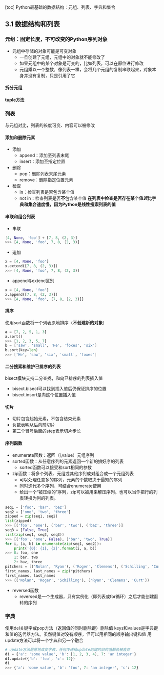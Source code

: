 [toc]
Python最基础的数据结构：元组、列表、字典和集合
## 3.1 数据结构和列表
### 元组：固定长度，不可改变的Python序列对象
+ 元组中存储的对象可能是可变对象
  + 一旦创建了元组，元组中的对象就不能修改了
  + 如果元组中的某个对象是可变的，比如列表，可以在原位进行修改
  + 元组乘以一个整数，像列表一样，会将几个元组的复制串联起来，对象本身并没有复制，只是引用了它
#### 拆分元组
#### tuple方法
### 列表
与元组对比，列表的长度可变、内容可以被修改
#### 添加和删除元素
+ 添加
  + append：添加至列表末尾
  + insert：添加至指定位置
+ 删除
  + pop：删除列表末尾元素
  + remove：删除指定位置元素
+ 检查
  + in：检查列表是否包含某个值
  + not in：检查列表是否**不**包含某个值
**在列表中检查是否存在某个值*远*比字典和集合速度慢，因为Python是线性搜索列表的值**
#### 串联和组合列表
+ 串联
```python
[4, None, 'foo'] + [7, 8, (2, 3)]
>>> [4, None, 'foo', 7, 8, (2, 3)]
```
+ 追加
```python
x = [4, None, 'foo']
x.extend([7, 8, (2, 3)])
>>> [4, None, 'foo', 7, 8, (2, 3)]
```
+ append与extend区别
```python
x = [4, None, 'foo']
x.append([7, 8, (2, 3)])
>>> [4, None, 'foo', [7, 8, (2, 3)]]
```
#### 排序
使用sort函数将一个列表原地排序（**不创建新的对象**）
```python
a = [7, 2, 5, 1, 3]
a.sort()
>>> [1, 2, 3, 5, 7]
b = ['saw', 'small', 'He', 'foxes', 'six']
b.sort(key=len)
>>> ['He', 'saw', 'six', 'small', 'foxes']
```
#### 二分搜索和维护已排序的列表
bisect模块支持二分查找，和向已排序的列表插入值
+ bisect.bisect可以找到插入值后仍保证排序的位置
+ bisect.insort是向这个位置插入值
#### 切片
+ 切片包含起始元素，不包含结束元素
+ 负数表明从后向前切片
+ 第二个冒号后面的step表示切片步长
#### 序列函数
+ enumerate函数：返回（i,value）元组序列
+ sorted函数：从任意序列的元素返回一个新的排好序的列表
  + sorted函数可以接受和sort相同的参数
+ zip函数：将多个列表、元组或其他序列成对组合成一个元组列表
  + 可以处理任意多的序列，元素的个数取决于最短的序列
  + 同时迭代多个序列，可结合enumerate使用
  + 给出⼀个“被压缩的”序列，zip可以被⽤来解压序列。也可以当作把⾏的列表转换为列的列表。
```python
seq1 = ['foo', 'bar', 'baz']
seq2 = ['one', 'two', 'three']
zipped = zip(seq1, seq2)
list(zipped)
>>> [('foo', 'one'), ('bar', 'two'), ('baz', 'three')]
seq3 = [False, True]
list(zip(seq1, seq2, seq3))
>>> [('foo', 'one', False), ('bar', 'two', True)]
for i, (a, b) in enumerate(zip(seq1, seq2)):
    print('{0}: {1}, {2}'.format(i, a, b))
>>> 0: foo, one
    1: bar, two
    2: baz, three
pitchers = [('Nolan', 'Ryan'), ('Roger', 'Clemens'), ('Schilling', 'Curt')]
first_names, last_names = zip(*pitchers)
first_names, last_names
>>> (('Nolan', 'Roger', 'Schilling'), ('Ryan', 'Clemens', 'Curt'))
```
+ reversed函数
  + reversed是一个生成器，只有实例化（即列表或for循环）之后才能创建翻转的序列
### 字典
使用del关键字或pop方法（返回值的同时删除键）删除值
keys和values是字典键和值的迭代器方法。虽然键值对没有顺序，但可以用相同的顺序输出键和值
用update方法可以将一个字典和另一个融合
```python
# update方法是原地改变字典，任何传递给update的键的旧的值都会被舍弃
d1 = {'a': 'some value', 'b': [1, 2, 3, 4], 7: 'an integer'}
d1.update({'b': 'foo', 'c': 12})
d1
>>> {'a': 'some value', 'b': 'foo', 7: 'an integer', 'c': 12}
```


